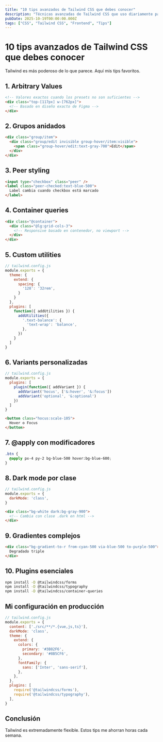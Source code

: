 ```yaml
---
title: "10 tips avanzados de Tailwind CSS que debes conocer"
description: "Técnicas avanzadas de Tailwind CSS que uso diariamente para escribir código más limpio y mantenible."
pubDate: 2025-10-19T00:00:00.000Z
tags: ["CSS", "Tailwind CSS", "Frontend", "Tips"]
---
```


# 10 tips avanzados de Tailwind CSS que debes conocer

Tailwind es más poderoso de lo que parece. Aquí mis tips favoritos.

## 1. Arbitrary Values

```html
<!-- Valores exactos cuando los presets no son suficientes -->
<div class="top-[117px] w-[762px]">
  <!-- Basado en diseño exacto de Figma -->
</div>
```

## 2. Grupos anidados

```html
<div class="group/item">
  <div class="group/edit invisible group-hover/item:visible">
    <span class="group-hover/edit:text-gray-700">Edit</span>
  </div>
</div>
```

## 3. Peer styling

```html
<input type="checkbox" class="peer" />
<label class="peer-checked:text-blue-500">
  Label cambia cuando checkbox está marcado
</label>
```

## 4. Container queries

```html
<div class="@container">
  <div class="@lg:grid-cols-3">
    <!-- Responsive basado en contenedor, no viewport -->
  </div>
</div>
```

## 5. Custom utilities

```javascript
// tailwind.config.js
module.exports = {
  theme: {
    extend: {
      spacing: {
        '128': '32rem',
      }
    }
  },
  plugins: [
    function({ addUtilities }) {
      addUtilities({
        '.text-balance': {
          'text-wrap': 'balance',
        },
      })
    }
  ]
}
```

## 6. Variants personalizadas

```javascript
// tailwind.config.js
module.exports = {
  plugins: [
    plugin(function({ addVariant }) {
      addVariant('hocus', ['&:hover', '&:focus'])
      addVariant('optional', '&:optional')
    })
  ]
}
```

```html
<button class="hocus:scale-105">
  Hover o Focus
</button>
```

## 7. @apply con modificadores

```css
.btn {
  @apply px-4 py-2 bg-blue-500 hover:bg-blue-600;
}
```

## 8. Dark mode por clase

```javascript
// tailwind.config.js
module.exports = {
  darkMode: 'class',
}
```

```html
<div class="bg-white dark:bg-gray-900">
  <!-- Cambia con clase .dark en html -->
</div>
```

## 9. Gradientes complejos

```html
<div class="bg-gradient-to-r from-cyan-500 via-blue-500 to-purple-500">
  Degradado triple
</div>
```

## 10. Plugins esenciales

```bash
npm install -D @tailwindcss/forms
npm install -D @tailwindcss/typography
npm install -D @tailwindcss/container-queries
```

## Mi configuración en producción

```javascript
// tailwind.config.js
module.exports = {
  content: ['./src/**/*.{vue,js,ts}'],
  darkMode: 'class',
  theme: {
    extend: {
      colors: {
        primary: '#3B82F6',
        secondary: '#8B5CF6',
      },
      fontFamily: {
        sans: ['Inter', 'sans-serif'],
      },
    },
  },
  plugins: [
    require('@tailwindcss/forms'),
    require('@tailwindcss/typography'),
  ],
}
```

## Conclusión

Tailwind es extremadamente flexible. Estos tips me ahorran horas cada semana.

